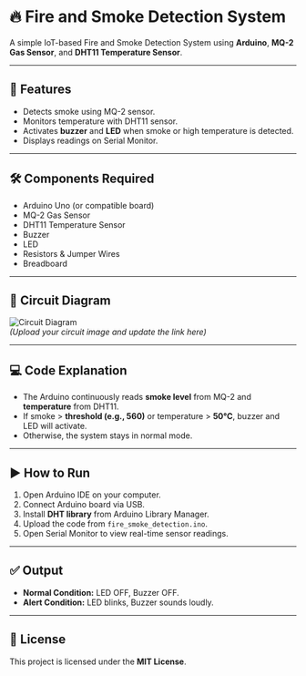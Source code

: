 # 🔥 Fire and Smoke Detection System

A simple IoT-based Fire and Smoke Detection System using **Arduino**, **MQ-2 Gas Sensor**, and **DHT11 Temperature Sensor**.

---

## 📌 Features
- Detects smoke using MQ-2 sensor.
- Monitors temperature with DHT11 sensor.
- Activates **buzzer** and **LED** when smoke or high temperature is detected.
- Displays readings on Serial Monitor.

---

## 🛠 Components Required
- Arduino Uno (or compatible board)
- MQ-2 Gas Sensor
- DHT11 Temperature Sensor
- Buzzer
- LED
- Resistors & Jumper Wires
- Breadboard

---

## 🔌 Circuit Diagram
![Circuit Diagram](link-to-your-circuit-image.png)  
*(Upload your circuit image and update the link here)*

---

## 💻 Code Explanation
- The Arduino continuously reads **smoke level** from MQ-2 and **temperature** from DHT11.
- If smoke > **threshold (e.g., 560)** or temperature > **50°C**, buzzer and LED will activate.
- Otherwise, the system stays in normal mode.

---

## ▶ How to Run
1. Open Arduino IDE on your computer.
2. Connect Arduino board via USB.
3. Install **DHT library** from Arduino Library Manager.
4. Upload the code from `fire_smoke_detection.ino`.
5. Open Serial Monitor to view real-time sensor readings.

---

## ✅ Output
- **Normal Condition:** LED OFF, Buzzer OFF.
- **Alert Condition:** LED blinks, Buzzer sounds loudly.

---

## 📜 License
This project is licensed under the **MIT License**.

